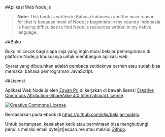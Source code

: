 #Aplikasi Web Node.js


> **Note:** This book is written in Bahasa Indonesia and the main reason for that is because most of Node.js beginners in my country Indonesia is having difficulties to find Node.js resources written in my native language.


##Buku

Buku ini cocok bagi siapa saja yang ingin mulai belajar pemrograman di platform Node.js khususnya untuk membangun aplikasi web.

Syarat yang dibutuhkan adalah pembaca setidaknya pernah atau sudah bisa memakai bahasa pemrograman JavaScript.

##Lisensi

<span xmlns:dct="http://purl.org/dc/terms/" property="dct:title">Aplikasi Web Node.js</span> oleh <a xmlns:cc="http://creativecommons.org/ns#" href="http://equan.me" property="cc:attributionName" rel="cc:attributionURL">Equan Pr.</a> di kerjakan di bawah lisensi <a rel="license" href="http://creativecommons.org/licenses/by-sa/4.0/">Creative Commons Attribution-ShareAlike 4.0 International License</a>.

<a rel="license" href="http://creativecommons.org/licenses/by-sa/4.0/"><img alt="Creative Commons License" style="border-width:0" src="http://i.creativecommons.org/l/by-sa/4.0/88x31.png" /></a><br/>

Berdasarkan pada ebook di <a xmlns:dct="http://purl.org/dc/terms/" href="https://github.com/idjs/belajar-nodejs" rel="dct:source">https://github.com/idjs/belajar-nodejs</a>.

Untuk pertanyaan, kesalahan ketik atau permintaan bisa menghubungi penulis melalui email byte[at]equan.me atau melalui <a rel="github issue" href="https://github.com/junwatu/pengenalan-nodejs-gitbook/issues">Github</a>.







